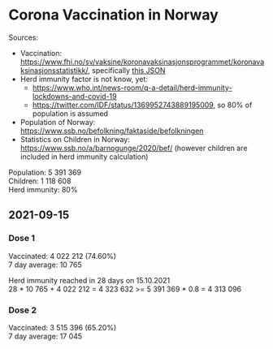 # Corona Vaccination in Norway

Sources:

- Vaccination: <https://www.fhi.no/sv/vaksine/koronavaksinasjonsprogrammet/koronavaksinasjonsstatistikk/>, specifically [this JSON](https://www.fhi.no/api/chartdata/api/99119)
- Herd immunity factor is not know, yet:
  - <https://www.who.int/news-room/q-a-detail/herd-immunity-lockdowns-and-covid-19>
  - <https://twitter.com/IDF/status/1369952743889195009>, so 80% of population is assumed
- Population of Norway: <https://www.ssb.no/befolkning/faktaside/befolkningen>
- Statistics on Children in Norway: https://www.ssb.no/a/barnogunge/2020/bef/ (however children are included in herd immunity calculation)

Population: 5 391 369  
Children: 1 118 608  
Herd immunity: 80%  

## 2021-09-15

### Dose 1

Vaccinated: 4 022 212 (74.60%)  
7 day average: 10 765

Herd immunity reached in 28 days on 15.10.2021  
28 * 10 765 + 4 022 212 = 4 323 632 >= 5 391 369 * 0.8 = 4 313 096

### Dose 2

Vaccinated: 3 515 396 (65.20%)  
7 day average: 17 045

